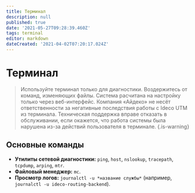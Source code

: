```yaml
---
title: Терминал
description: null
published: true
date: '2021-05-27T09:28:39.460Z'
tags: terminal
editor: markdown
dateCreated: '2021-04-02T07:20:17.024Z'
---
```


# Терминал

> Используйте терминал только для диагностики. Воздержитесь от команд, изменяющих файлы. Система расчитана на настройку только через веб-интерфейс. Компания «Айдеко» не несёт ответственности за негативные последствия работы с Ideco UTM из терминала. Техническая поддержка вправе отказать в обслуживании, если окажется, что работа системы была нарушена из-за действий пользователя в терминале. {.is-warning}

## Основные команды

* **Утилиты сетевой диагностики:** `ping`, `host`, `nslookup`, `tracepath`, `tcpdump`, `arping`, `mtr`.
* **Файловый менеджер:** `mc`.
* **Просмотр логов:** `journalctl -u *название службы*` \(например, `journalctl -u ideco-routing-backend`\).

